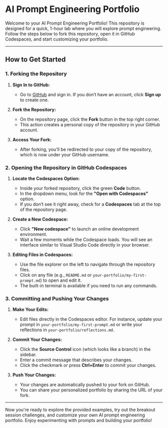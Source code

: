 # AI Prompt Engineering Portfolio

Welcome to your AI Prompt Engineering Portfolio! This repository is designed for a quick, 1-hour lab where you will explore prompt engineering. Follow the steps below to fork this repository, open it in GitHub Codespaces, and start customizing your portfolio.

---

## How to Get Started

### 1. Forking the Repository

1. **Sign In to GitHub:**
   - Go to [GitHub](https://github.com) and sign in. If you don’t have an account, click **Sign up** to create one.

2. **Fork the Repository:**
   - On the repository page, click the **Fork** button in the top right corner.
   - This action creates a personal copy of the repository in your GitHub account.

3. **Access Your Fork:**
   - After forking, you'll be redirected to your copy of the repository, which is now under your GitHub username.

### 2. Opening the Repository in GitHub Codespaces

1. **Locate the Codespaces Option:**
   - Inside your forked repository, click the green **Code** button.
   - In the dropdown menu, look for the **"Open with Codespaces"** option.  
   - If you don’t see it right away, check for a **Codespaces** tab at the top of the repository page.

2. **Create a New Codespace:**
   - Click **"New codespace"** to launch an online development environment.
   - Wait a few moments while the Codespace loads. You will see an interface similar to Visual Studio Code directly in your browser.

3. **Editing Files in Codespaces:**
   - Use the file explorer on the left to navigate through the repository files.
   - Click on any file (e.g., `README.md` or `your-portfolio/my-first-prompt.md`) to open and edit it.
   - The built-in terminal is available if you need to run any commands.

### 3. Committing and Pushing Your Changes

1. **Make Your Edits:**
   - Edit files directly in the Codespaces editor. For instance, update your prompt in `your-portfolio/my-first-prompt.md` or write your reflections in `your-portfolio/reflections.md`.

2. **Commit Your Changes:**
   - Click the **Source Control** icon (which looks like a branch) in the sidebar.
   - Enter a commit message that describes your changes.
   - Click the checkmark or press **Ctrl+Enter** to commit your changes.

3. **Push Your Changes:**
   - Your changes are automatically pushed to your fork on GitHub.
   - You can share your personalized portfolio by sharing the URL of your fork.

---

Now you're ready to explore the provided examples, try out the breakout session challenges, and customize your own AI prompt engineering portfolio. Enjoy experimenting with prompts and building your portfolio!
